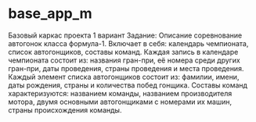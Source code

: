 # base_app_m
Базовый каркас проекта
1 вариант
Задание:
Описание соревнование автогонок класса формула-1. Включает в себя: календарь
чемпионата, список автогонщиков, составы команд. Каждая запись в календаре
чемпионата состоит из: названия гран-при, её номера среди других гран-при, даты
проведения, страны проведения и места проведения. Каждый элемент списка
автогонщиков состоит из: фамилии, имени, даты рождения, страны и количества
побед гонщика. Составы команд характеризуются: названием команды, названием
производителя мотора, двумя основными автогонщиками с номерами их машин,
страны происхождения команды.
